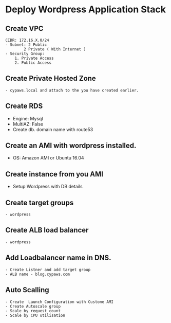 # Deploy Wordpress Application Stack

## Create VPC

    CIDR: 172.16.X.0/24
    - Subnet: 2 Public
            2 Private ( With Internet )
    - Security Group: 
        1. Private Access
        2. Public Access
## Create Private Hosted Zone
    - cypaws.local and attach to the you have created earlier. 

## Create RDS
   - Engine: Mysql
   - MultiAZ: False
   - Create db.<private hosted zone> domain name with route53
   
## Create an AMI with wordpress installed.
   - OS: Amazon AMI or Ubuntu 16.04

## Create instance from you AMI
   - Setup Wordpress with DB details
   
## Create target groups
    - wordpress
    
## Create ALB load balancer
    - wordpress

## Add Loadbalancer name in DNS.
    - Create Listner and add target group
    - ALB name - blog.cypaws.com
     
## Auto Scalling
    - Create  Launch Configuration with Custome AMI 
    - Create Autoscale group
    - Scale by request count 
    - Scale by CPU utilisation






    
